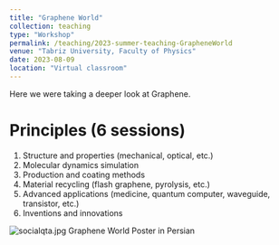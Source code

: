 ```yaml
---
title: "Graphene World"
collection: teaching
type: "Workshop"
permalink: /teaching/2023-summer-teaching-GrapheneWorld
venue: "Tabriz University, Faculty of Physics"
date: 2023-08-09
location: "Virtual classroom"
---
```


Here we were taking a deeper look at Graphene.

Principles (6 sessions)
======
1) Structure and properties (mechanical, optical, etc.)
2) Molecular dynamics simulation
3) Production and coating methods
4) Material recycling (flash graphene, pyrolysis, etc.)
5) Advanced applications (medicine, quantum computer, waveguide, transistor, etc.)
6) Inventions and innovations

![socialqta.jpg](/images/teachings/GrapheneWorld.jpg)
Graphene World Poster in Persian
